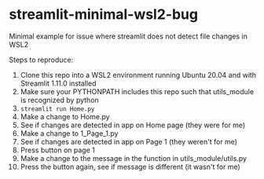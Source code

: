 # streamlit-minimal-wsl2-bug
Minimal example for issue where streamlit does not detect file changes in WSL2

Steps to reproduce:
1. Clone this repo into a WSL2 environment running Ubuntu 20.04 and with Streamlit 1.11.0 installed
2. Make sure your PYTHONPATH includes this repo such that utils_module is recognized by python
3. `streamlit run Home.py`
4. Make a change to Home.py
5. See if changes are detected in app on Home page (they were for me)
6. Make a change to 1_Page_1.py
7. See if changes are detected in app on Page 1 (they weren't for me)
8. Press button on page 1
9. Make a change to the message in the function in utils_module/utils.py
10. Press the button again, see if message is different (it wasn't for me)
